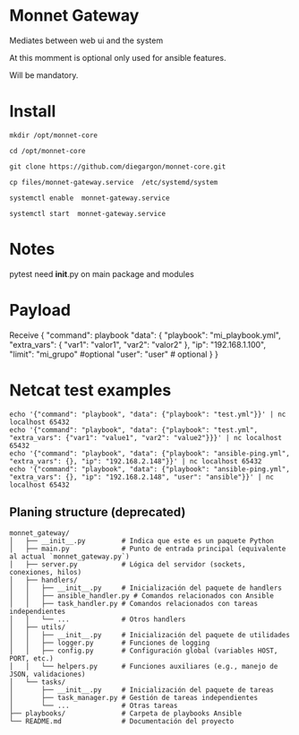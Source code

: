# Monnet Gateway

Mediates between web ui and the system

At this momment is optional only used for  ansible features.

Will be mandatory.


# Install

```
mkdir /opt/monnet-core

cd /opt/monnet-core

git clone https://github.com/diegargon/monnet-core.git

cp files/monnet-gateway.service  /etc/systemd/system

systemctl enable  monnet-gateway.service

systemctl start  monnet-gateway.service
```

# Notes

pytest need __init__.py on main package and modules

# Payload

Receive
{
    "command": playbook
    "data": {
        "playbook": "mi_playbook.yml",
        "extra_vars": {
            "var1": "valor1",
            "var2": "valor2"
        },
        "ip": "192.168.1.100",
        "limit": "mi_grupo" #optional
        "user": "user" # optional
    }
}

# Netcat test examples

```
echo '{"command": "playbook", "data": {"playbook": "test.yml"}}' | nc localhost 65432
echo '{"command": "playbook", "data": {"playbook": "test.yml", "extra_vars": {"var1": "value1", "var2": "value2"}}}' | nc localhost 65432
echo '{"command": "playbook", "data": {"playbook": "ansible-ping.yml", "extra_vars": {}, "ip": "192.168.2.148"}}' | nc localhost 65432
echo '{"command": "playbook", "data": {"playbook": "ansible-ping.yml", "extra_vars": {}, "ip": "192.168.2.148", "user": "ansible"}}' | nc localhost 65432
```

## Planing structure (deprecated)

```
monnet_gateway/
│   ├── __init__.py         # Indica que este es un paquete Python
│   ├── main.py             # Punto de entrada principal (equivalente al actual `monnet_gateway.py`)
│   ├── server.py           # Lógica del servidor (sockets, conexiones, hilos)
│   ├── handlers/
│   │   ├── __init__.py     # Inicialización del paquete de handlers
│   │   ├── ansible_handler.py # Comandos relacionados con Ansible
│   │   ├── task_handler.py # Comandos relacionados con tareas independientes
│   │   └── ...             # Otros handlers
│   ├── utils/
│   │   ├── __init__.py     # Inicialización del paquete de utilidades
│   │   ├── logger.py       # Funciones de logging
│   │   ├── config.py       # Configuración global (variables HOST, PORT, etc.)
│   │   └── helpers.py      # Funciones auxiliares (e.g., manejo de JSON, validaciones)
│   └── tasks/
│       ├── __init__.py     # Inicialización del paquete de tareas
│       ├── task_manager.py # Gestión de tareas independientes
│       └── ...             # Otras tareas
├── playbooks/              # Carpeta de playbooks Ansible
└── README.md               # Documentación del proyecto
```